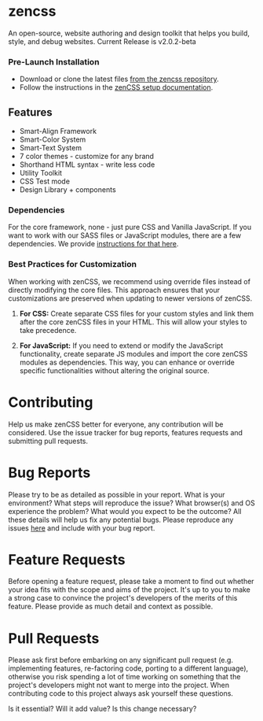 # zencss

An open-source, website authoring and design toolkit that helps you build, style, and debug websites. Current Release is v2.0.2-beta

### Pre-Launch Installation

-   Download or clone the latest files [from the zencss repository](https://github.com/zen-solutions/zencss).
-   Follow the instructions in the [zenCSS setup documentation](https://zencss.com/docs/help-desk/installation.html).

## Features

-   Smart-Align Framework
-   Smart-Color System
-   Smart-Text System
-   7 color themes - customize for any brand
-   Shorthand HTML syntax - write less code
-   Utility Toolkit
-   CSS Test mode
-   Design Library + components

### Dependencies

For the core framework, none - just pure CSS and Vanilla JavaScript. If you want to work with our SASS files or JavaScript modules, there are a few dependencies. We provide [instructions for that here](https://zencss.com/docs/help-desk/installation-source.html).

### Best Practices for Customization

When working with zenCSS, we recommend using override files instead of directly modifying the core files. This approach ensures that your customizations are preserved when updating to newer versions of zenCSS.

1. **For CSS:** Create separate CSS files for your custom styles and link them after the core zenCSS files in your HTML. This will allow your styles to take precedence.

2. **For JavaScript:** If you need to extend or modify the JavaScript functionality, create separate JS modules and import the core zenCSS modules as dependencies. This way, you can enhance or override specific functionalities without altering the original source.

# Contributing

Help us make zenCSS better for everyone, any contribution will be considered. Use the issue tracker for bug reports, features requests and submitting pull requests.

# Bug Reports

Please try to be as detailed as possible in your report. What is your environment? What steps will reproduce the issue? What browser(s) and OS experience the problem? What would you expect to be the outcome? All these details will help us fix any potential bugs. Please reproduce any issues [here](https://codepen.io/ScrmSe4L6/pen/ExrQRdE) and include with your bug report.

# Feature Requests

Before opening a feature request, please take a moment to find out whether your idea fits with the scope and aims of the project. It's up to you to make a strong case to convince the project's developers of the merits of this feature. Please provide as much detail and context as possible.

# Pull Requests

Please ask first before embarking on any significant pull request (e.g. implementing features, re-factoring code, porting to a different language), otherwise you risk spending a lot of time working on something that the project's developers might not want to merge into the project. When contributing code to this project always ask yourself these questions.

Is it essential? Will it add value? Is this change necessary?
